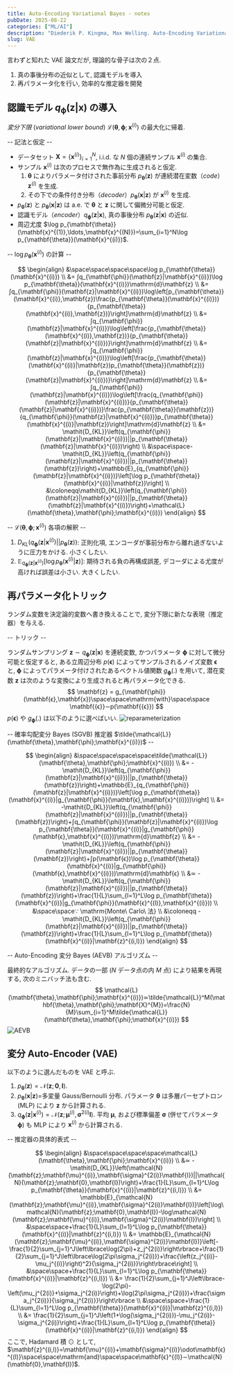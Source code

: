 ```yaml
---
title: Auto-Encoding Variational Bayes - notes
pubDate: 2025-08-22
categories: ["ML/AI"]
description: "Diederik P. Kingma, Max Welling. Auto-Encoding Variational Bayes. https://arxiv.org/abs/1312.6114, 2013."
slug: VAE
---
```


言わずと知れた VAE 論文だが, 理論的な骨子は次の２点.
1. 真の事後分布の近似として, 認識モデルを導入
2. 再パラメータ化を行い, 効率的な推定器を開発

## 認識モデル $q_{\mathbf{\phi}}(\mathbf{z}|\mathbf{x})$ の導入

*変分下限* (*variational lower bound*) $\mathcal{L}(\mathbf{\theta},\mathbf{\phi};\mathbf{x}^{(i)})$ の最大化に帰着.

-- 記法と仮定 --

- データセット $\mathbf{X}=\{\mathbf{x}^{(i)}\}_{i=1}^N$, $\mathrm{i.i.d.}$ な $N$ 個の連続サンプル $\mathbf{x}^{(i)}$ の集合.
- サンプル $\mathbf{x}^{(i)}$ は次のプロセスで無作為に生成されると仮定.
  1. $\mathbf{\theta}$ によりパラメータ付けされた事前分布 $p_{\mathbf{\theta}}(\mathbf{z})$ が連続潜在変数（*code*）$\mathbf{z}^{(i)}$ を生成.
  2. その下での条件付き分布（*decoder*）$p_{\mathbf{\theta}}(\mathbf{x}|\mathbf{z})$ が $\mathbf{x}^{(i)}$ を生成.
- $p_{\mathbf{\theta}}(\mathbf{z})$ と $p_{\mathbf{\theta}}(\mathbf{x}|\mathbf{z})$ は $\mathrm{a.e.}$ で $\mathbf{\theta}$ と $\mathbf{z}$ に関して偏微分可能と仮定.
- 認識モデル（*encoder*）$q_{\mathbf{\phi}}(\mathbf{z}|\mathbf{x})$, 真の事後分布 $p_{\mathbf{\theta}}(\mathbf{z}|\mathbf{x})$ の近似.
- 周辺尤度 $\log p_{\mathbf{\theta}}(\mathbf{x}^{(1)},\ldots,\mathbf{x}^{(N)})=\sum_{i=1}^N\log p_{\mathbf{\theta}}(\mathbf{x}^{(i)})$.

-- $\log p_{\mathbf{\theta}}(\mathbf{x}^{(i)})$ の計算 --

$$
\begin{align}
&\space\space\space\space\log p_{\mathbf{\theta}}(\mathbf{x}^{(i)}) \\
&= ∫q_{\mathbf{\phi}}(\mathbf{z}|\mathbf{x}^{(i)})\log p_{\mathbf{\theta}}(\mathbf{x}^{(i)})\mathrm{d}\mathbf{z} \\
&= ∫q_{\mathbf{\phi}}(\mathbf{z}|\mathbf{x}^{(i)})\log\left[p_{\mathbf{\theta}}(\mathbf{x}^{(i)},\mathbf{z})\frac{p_{\mathbf{\theta}}(\mathbf{x}^{(i)})}{p_{\mathbf{\theta}}(\mathbf{x}^{(i)},\mathbf{z})}\right]\mathrm{d}\mathbf{z} \\
&= ∫q_{\mathbf{\phi}}(\mathbf{z}|\mathbf{x}^{(i)})\log\left[\frac{p_{\mathbf{\theta}}(\mathbf{x}^{(i)},\mathbf{z})}{p_{\mathbf{\theta}}(\mathbf{z}|\mathbf{x}^{(i)})}\right]\mathrm{d}\mathbf{z} \\
&= ∫q_{\mathbf{\phi}}(\mathbf{z}|\mathbf{x}^{(i)})\log\left[\frac{p_{\mathbf{\theta}}(\mathbf{x}^{(i)}|\mathbf{z})p_{\mathbf{\theta}}(\mathbf{z})}{p_{\mathbf{\theta}}(\mathbf{z}|\mathbf{x}^{(i)})}\right]\mathrm{d}\mathbf{z} \\
&= ∫q_{\mathbf{\phi}}(\mathbf{z}|\mathbf{x}^{(i)})\log\left[\frac{q_{\mathbf{\phi}}(\mathbf{z}|\mathbf{x}^{(i)})}{p_{\mathbf{\theta}}(\mathbf{z}|\mathbf{x}^{(i)})}\frac{p_{\mathbf{\theta}}(\mathbf{z})}{q_{\mathbf{\phi}}(\mathbf{z}|\mathbf{x}^{(i)})}p_{\mathbf{\theta}}(\mathbf{x}^{(i)}|\mathbf{z})\right]\mathrm{d}\mathbf{z} \\
&= \mathit{D_{KL}}\left(q_{\mathbf{\phi}}(\mathbf{z}|\mathbf{x}^{(i)})||p_{\mathbf{\theta}}(\mathbf{z}|\mathbf{x}^{(i)})\right) \\
&\space\space-\mathit{D_{KL}}\left(q_{\mathbf{\phi}}(\mathbf{z}|\mathbf{x}^{(i)})||p_{\mathbf{\theta}}(\mathbf{z})\right)+\mathbb{E}_{q_{\mathbf{\phi}}(\mathbf{z}|\mathbf{x}^{(i)})}\left[\log p_{\mathbf{\theta}}(\mathbf{x}^{(i)}|\mathbf{z})\right] \\
&\coloneqq\mathit{D_{KL}}\left(q_{\mathbf{\phi}}(\mathbf{z}|\mathbf{x}^{(i)})||p_{\mathbf{\theta}}(\mathbf{z}|\mathbf{x}^{(i)})\right)+\mathcal{L}(\mathbf{\theta},\mathbf{\phi};\mathbf{x}^{(i)})
\end{align}
$$

-- $\mathcal{L}(\mathbf{\theta},\mathbf{\phi};\mathbf{x}^{(i)})$ 各項の解釈 --

1. $\mathit{D_{KL}}\left(q_{\mathbf{\phi}}(\mathbf{z}|\mathbf{x}^{(i)})||p_{\mathbf{\theta}}(\mathbf{z})\right)$: 正則化項, エンコーダが事前分布から離れ過ぎないように圧力をかける. 小さくしたい.
2. $\mathbb{E}_{q_{\mathbf{\phi}}(\mathbf{z}|\mathbf{x}^{(i)})}\left[\log p_{\mathbf{\theta}}(\mathbf{x}^{(i)}|\mathbf{z})\right]$: 期待される負の再構成誤差, デコーダによる尤度が高ければ誤差は小さい. 大きくしたい.

## 再パラメータ化トリック

ランダム変数を決定論的変数へ書き換えることで, 変分下限に新たな表現（推定器）を与える.

-- トリック --

ランダムサンプリング $\mathbf{z}∼q_{\mathbf{\phi}}(\mathbf{z}|\mathbf{x})$ を連続変数, かつパラメータ $\mathbf{\phi}$ に対して微分可能と仮定すると, ある立周辺分布 $p(\mathbf{ϵ})$ によってサンプルされるノイズ変数 $\mathbf{ϵ}$ と, $\mathbf{\phi}$ によってパラメータ付けされたあるベクトル値関数 $g_{\mathbf{\phi}}(.)$ を用いて, 潜在変数 $\mathbf{z}$ は次のような変換により生成されると再パラメータ化できる.
$$
\mathbf{z} = g_{\mathbf{\phi}}(\mathbf{ϵ},\mathbf{x})\space\space\mathrm{with}\space\space \mathbf{{ϵ}}∼p(\mathbf{{ϵ}})
$$
$p(\mathbf{ϵ})$ や $g_{\mathbf{\phi}}(.)$ は以下のように選べばいい.
![reparameterization](/blog/20250822_vae_reparameterization.png)

-- 確率勾配変分 Bayes (SGVB) 推定器 $\tilde{\mathcal{L}}(\mathbf{\theta},\mathbf{\phi};\mathbf{x}^{(i)})$ --

$$
\begin{align}
&\space\space\space\space\tilde{\mathcal{L}}(\mathbf{\theta},\mathbf{\phi};\mathbf{x}^{(i)}) \\
&= -\mathit{D_{KL}}\left(q_{\mathbf{\phi}}(\mathbf{z}|\mathbf{x}^{(i)})||p_{\mathbf{\theta}}(\mathbf{z})\right)+\mathbb{E}_{q_{\mathbf{\phi}}(\mathbf{z}|\mathbf{x}^{(i)})}\left[\log p_{\mathbf{\theta}}(\mathbf{x}^{(i)}|g_{\mathbf{\phi}}(\mathbf{ϵ},\mathbf{x}^{(i)}))\right] \\
&= -\mathit{D_{KL}}\left(q_{\mathbf{\phi}}(\mathbf{z}|\mathbf{x}^{(i)})||p_{\mathbf{\theta}}(\mathbf{z})\right)+∫q_{\mathbf{\phi}}(\mathbf{z}|\mathbf{x}^{(i)})\log p_{\mathbf{\theta}}(\mathbf{x}^{(i)}|g_{\mathbf{\phi}}(\mathbf{ϵ},\mathbf{x}^{(i)}))\mathrm{d}\mathbf{z} \\
&= -\mathit{D_{KL}}\left(q_{\mathbf{\phi}}(\mathbf{z}|\mathbf{x}^{(i)})||p_{\mathbf{\theta}}(\mathbf{z})\right)+∫p(\mathbf{ϵ})\log p_{\mathbf{\theta}}(\mathbf{x}^{(i)}|g_{\mathbf{\phi}}(\mathbf{ϵ},\mathbf{x}^{(i)}))\mathrm{d}\mathbf{ϵ} \\
&≃ -\mathit{D_{KL}}\left(q_{\mathbf{\phi}}(\mathbf{z}|\mathbf{x}^{(i)})||p_{\mathbf{\theta}}(\mathbf{z})\right)+\frac{1}{L}\sum_{l=1}^L\log p_{\mathbf{\theta}}(\mathbf{x}^{(i)}|g_{\mathbf{\phi}}(\mathbf{ϵ}^{(l)},\mathbf{x}^{(i)})) \\
&\space\space∵ \mathrm{Monte\ Carlo\ 法} \\
&\coloneqq -\mathit{D_{KL}}\left(q_{\mathbf{\phi}}(\mathbf{z}|\mathbf{x}^{(i)})||p_{\mathbf{\theta}}(\mathbf{z})\right)+\frac{1}{L}\sum_{l=1}^L\log p_{\mathbf{\theta}}(\mathbf{x}^{(i)}|\mathbf{z}^{(i,l)})
\end{align}
$$

-- Auto-Encoding 変分 Bayes (AEVB) アルゴリズム --

最終的なアルゴリズム. データの一部 ($N$ データ点の内 $M$ 点) により結果を再現する, 次のミニバッチ法も含む.
$$
\mathcal{L}(\mathbf{\theta},\mathbf{\phi};\mathbf{x}^{(i)})≃\tilde{\mathcal{L}}^M(\mathbf{\theta},\mathbf{\phi};\mathbf{X}^{M})=\frac{N}{M}\sum_{i=1}^M\tilde{\mathcal{L}}(\mathbf{\theta},\mathbf{\phi};\mathbf{x}^{(i)})
$$
![AEVB](/blog/20250822_vae_aevb.png)

## 変分 Auto-Encoder (VAE)

以下のように選んだものを VAE と呼ぶ.
1. $p_{\mathbf{\theta}}(\mathbf{z})=\mathcal{N}(\mathbf{z};\mathbf{0},\mathbf{I})$.
2. $p_{\mathbf{\theta}}(\mathbf{x}|\mathbf{z})=$多変量 Gauss/Bernoulli 分布. パラメータ $\mathbf{\theta}$ は多層パーセプトロン (MLP) により $\mathbf{z}$ から計算される.
3. $q_{\mathbf{\phi}}(\mathbf{z}|\mathbf{x}^{(i)})=\mathcal{N}(\mathbf{z};\mathbf{\mu}^{(i)},\mathbf{\sigma}^{2(i)}\mathbf{I})$. 平均 $\mathbf{\mu}$, および標準偏差 $\mathbf{\sigma}$ (併せてパラメータ $\mathbf{\phi}$) も MLP により $\mathbf{x}^{(i)}$ から計算される.

-- 推定器の具体的表式 --

$$
\begin{align}
&\space\space\space\space\mathcal{L}(\mathbf{\theta},\mathbf{\phi};\mathbf{x}^{(i)}) \\
&≃ -\mathit{D_{KL}}\left(\mathcal{N}(\mathbf{z};\mathbf{\mu}^{(i)},\mathbf{\sigma}^{2(i)}\mathbf{I})||\mathcal{N}(\mathbf{z};\mathbf{0},\mathbf{I})\right)+\frac{1}{L}\sum_{l=1}^L\log p_{\mathbf{\theta}}(\mathbf{x}^{(i)}|\mathbf{z}^{(i,l)}) \\
&= \mathbb{E}_{\mathcal{N}(\mathbf{z};\mathbf{\mu}^{(i)},\mathbf{\sigma}^{2(i)}\mathbf{I})}\left[\log\mathcal{N}(\mathbf{z};\mathbf{0},\mathbf{I})-\log\mathcal{N}(\mathbf{z};\mathbf{\mu}^{(i)},\mathbf{\sigma}^{2(i)}\mathbf{I})\right] \\
&\space\space+\frac{1}{L}\sum_{l=1}^L\log p_{\mathbf{\theta}}(\mathbf{x}^{(i)}|\mathbf{z}^{(i,l)}) \\
&= \mathbb{E}_{\mathcal{N}(\mathbf{z};\mathbf{\mu}^{(i)},\mathbf{\sigma}^{2(i)}\mathbf{I})}\left[-\frac{1}{2}\sum_{j=1}^J\left\lbrace\log(2\pi)+z_j^{2(i)}\right\rbrace+\frac{1}{2}\sum_{j=1}^J\left\lbrace\log(2\pi\sigma_j^{2(i)})+\frac{\left(z_j^{(i)}-\mu_j^{(i)}\right)^2}{\sigma_j^{2(i)}}\right\rbrace\right] \\
&\space\space+\frac{1}{L}\sum_{l=1}^L\log p_{\mathbf{\theta}}(\mathbf{x}^{(i)}|\mathbf{z}^{(i,l)}) \\
&= \frac{1}{2}\sum_{j=1}^J\left\lbrace-\log(2\pi)-\left(\mu_j^{2(i)}+\sigma_j^{2(i)}\right)+\log(2\pi\sigma_j^{2(i)})+\frac{\sigma_j^{2(i)}}{\sigma_j^{2(i)}}\right\rbrace \\
&\space\space+\frac{1}{L}\sum_{l=1}^L\log p_{\mathbf{\theta}}(\mathbf{x}^{(i)}|\mathbf{z}^{(i,l)}) \\
&= \frac{1}{2}\sum_{j=1}^J\left(1+\log(\sigma_j^{2(i)})-\mu_j^{2(i)}-\sigma_j^{2(i)}\right)+\frac{1}{L}\sum_{l=1}^L\log p_{\mathbf{\theta}}(\mathbf{x}^{(i)}|\mathbf{z}^{(i,l)})
\end{align}
$$
ここで, Hadamard 積 $\odot$ として, $\mathbf{z}^{(i,l)}=\mathbf{\mu}^{(i)}+\mathbf{\sigma}^{(i)}\odot\mathbf{ϵ}^{(l)}\space\space\mathrm{and}\space\space\mathbf{ϵ}^{(l)}∼\mathcal{N}(\mathbf{0},\mathbf{I})$.
